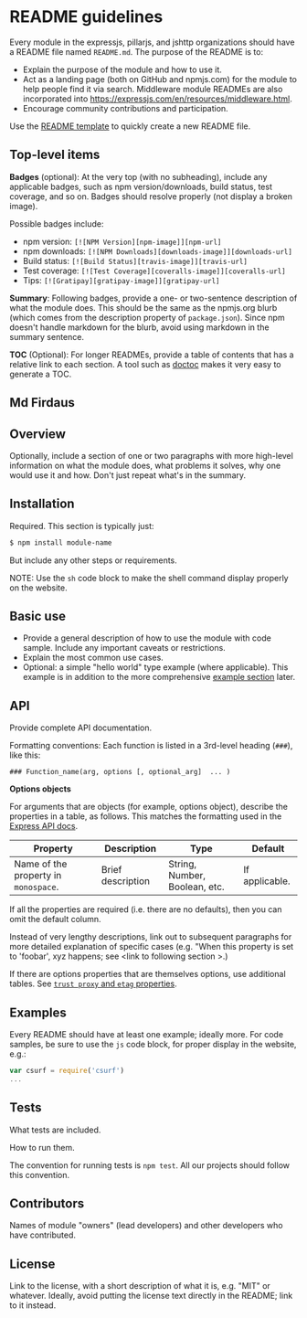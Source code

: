 # README guidelines

Every module in the expressjs, pillarjs, and jshttp organizations should have
a README file named `README.md`. The purpose of the README is to:

- Explain the purpose of the module and how to use it.
- Act as a landing page (both on GitHub and npmjs.com) for the module to help
  people find it via search. Middleware module READMEs are also incorporated
  into https://expressjs.com/en/resources/middleware.html.
- Encourage community contributions and participation.

Use the [README template](https://github.com/expressjs/express/wiki/README-template)
to quickly create a new README file.

## Top-level items

**Badges** (optional): At the very top (with no subheading), include any
applicable badges, such as npm version/downloads, build status, test coverage,
and so on. Badges should resolve properly (not display a broken image).

Possible badges include:
- npm version: `[![NPM Version][npm-image]][npm-url]`
- npm downloads: `[![NPM Downloads][downloads-image]][downloads-url]`
- Build status: `[![Build Status][travis-image]][travis-url]`
- Test coverage: `[![Test Coverage][coveralls-image]][coveralls-url]`
- Tips: `[![Gratipay][gratipay-image]][gratipay-url]`

**Summary**: Following badges, provide a one- or two-sentence description of
what the module does. This should be the same as the npmjs.org blurb (which
comes from the description property of `package.json`). Since npm doesn't
handle markdown for the blurb, avoid using markdown in the summary sentence.

**TOC** (Optional): For longer READMEs, provide a table of contents that has
a relative link to each section. A tool such as
[doctoc](https://www.npmjs.com/package/doctoc) makes it very easy to generate
a TOC.
## Md Firdaus
## Overview

Optionally, include a section of one or two paragraphs with more high-level
information on what the module does, what problems it solves, why one would
use it and how.  Don't just repeat what's in the summary.

## Installation

Required. This section is typically just:

```sh
$ npm install module-name
```

But include any other steps or requirements.

NOTE: Use the `sh` code block to make the shell command display properly on
the website.

## Basic use

- Provide a general description of how to use the module with code sample.
  Include any important caveats or restrictions.
- Explain the most common use cases.
- Optional: a simple "hello world" type example (where applicable). This
  example is in addition to the more comprehensive [example section](#examples)
  later.

## API

Provide complete API documentation.

Formatting conventions: Each function is listed in a 3rd-level heading (`###`),
like this:

```
### Function_name(arg, options [, optional_arg]  ... )
```

**Options objects**

For arguments that are objects (for example, options object), describe the
properties in a table, as follows. This matches the formatting used in the
[Express API docs](https://expressjs.com/en/4x/api.html).

|Property | Description | Type | Default|
|----------|-----------|------------|-------------|
|Name of the property in `monospace`. | Brief description | String, Number, Boolean, etc. | If applicable.|

If all the properties are required (i.e. there are no defaults), then you
can omit the default column.

Instead of very lengthy descriptions, link out to subsequent paragraphs for
more detailed explanation of specific cases (e.g. "When this property is set
to 'foobar', xyz happens; see &lt;link to following section &gt;.)

If there are options properties that are themselves options, use additional
tables. See [`trust proxy` and `etag` properties](https://expressjs.com/en/4x/api.html#app.settings.table).

## Examples

Every README should have at least one example; ideally more.  For code samples,
be sure to use the `js` code block, for proper display in the website, e.g.:

```js
var csurf = require('csurf')
...
```

## Tests

What tests are included.

How to run them.

The convention for running tests is `npm test`. All our projects should follow
this convention.

## Contributors

Names of module "owners" (lead developers) and other developers who have
contributed.

## License

Link to the license, with a short description of what it is, e.g. "MIT" or
whatever. Ideally, avoid putting the license text directly in the README; link
to it instead.
